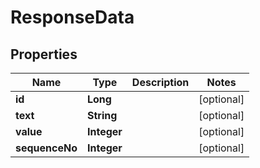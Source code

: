 
# ResponseData

## Properties
Name | Type | Description | Notes
------------ | ------------- | ------------- | -------------
**id** | **Long** |  |  [optional]
**text** | **String** |  |  [optional]
**value** | **Integer** |  |  [optional]
**sequenceNo** | **Integer** |  |  [optional]



